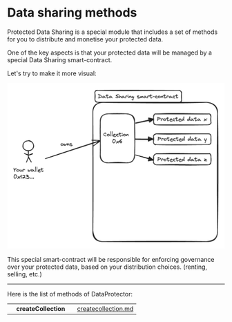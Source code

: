 # Data sharing methods

Protected Data Sharing is a special module that includes a set of methods for you to distribute and
monetise your protected data.

One of the key aspects is that your protected data will be managed by a special Data Sharing
smart-contract.

Let's try to make it more visual:

![Data Sharing smart-contract](./hidden-assets/data-sharing-sc.png)

This special smart-contract will be responsible for enforcing governance over your protected data,
based on your distribution choices. (renting, selling, etc.)

-----

Here is the list of methods of DataProtector:

<table data-card-size="large" data-view="cards">
  <tbody>
  <tr>
    <td align="center"></td>
    <td align="center"><strong>createCollection</strong></td>
    <td></td>
    <td><a href="createcollection.md">createcollection.md</a></td>
  </tr>
  </tbody>
</table>
